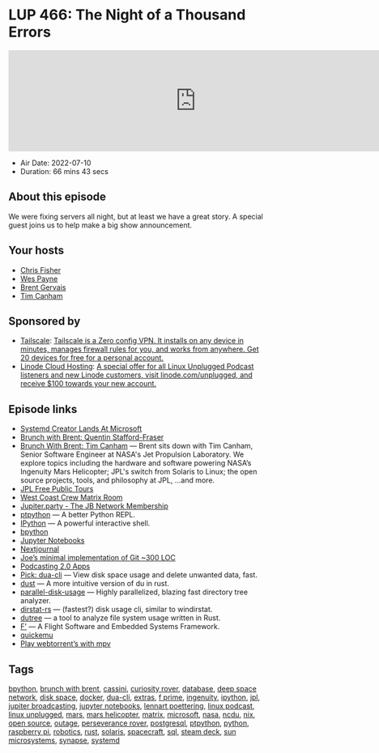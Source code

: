 # LUP 466: The Night of a Thousand Errors

<iframe src="https://player.fireside.fm/v2/RUkczH-V+iUdploWh?theme=dark" width="740" height="200" frameborder="0" scrolling="no"></iframe>

* Air Date: 2022-07-10
* Duration: 66 mins 43 secs

## About this episode

We were fixing servers all night, but at least we have a great story. A special guest joins us to help make a big show announcement.

## Your hosts
* [Chris Fisher](https://linuxunplugged.com/hosts/chrislas)
* [Wes Payne](https://linuxunplugged.com/hosts/wes)
* [Brent Gervais](https://linuxunplugged.com/hosts/brent)
* [Tim Canham](https://linuxunplugged.com/guests/timcanham)

## Sponsored by

  * [Tailscale](http://tailscale.com/): [Tailscale is a Zero config VPN. It installs on any device in minutes, manages firewall rules for you, and works from anywhere. Get 20 devices for free for a personal account. ](http://tailscale.com/)
  * [Linode Cloud Hosting](https://linode.com/unplugged): [A special offer for all Linux Unplugged Podcast listeners and new Linode customers, visit linode.com/unplugged, and receive $100 towards your new account. ](https://linode.com/unplugged)



## Episode links

  * [Systemd Creator Lands At Microsoft](https://www.phoronix.com/scan.php?page=news_item&px=Systemd-Creator-Microsoft "Systemd Creator Lands At Microsoft")
  * [Brunch with Brent: Quentin Stafford-Fraser](https://extras.show/86 "Brunch with Brent: Quentin Stafford-Fraser")
  * [Brunch With Brent: Tim Canham](https://extras.show/87 "Brunch With Brent: Tim Canham") — Brent sits down with Tim Canham, Senior Software Engineer at NASA's Jet Propulsion Laboratory. We explore topics including the hardware and software powering NASA’s Ingenuity Mars Helicopter; JPL's switch from Solaris to Linux; the open source projects, tools, and philosophy at JPL, ...and more.
  * [JPL Free Public Tours](https://www.jpl.nasa.gov/events/tours/ "JPL Free Public Tours")
  * [West Coast Crew Matrix Room](https://bit.ly/westcoastcrew "West Coast Crew Matrix Room")
  * [Jupiter.party - The JB Network Membership](https://www.jupiter.party/ "Jupiter.party - The JB Network Membership")
  * [ptpython](https://github.com/prompt-toolkit/ptpython "ptpython") — A better Python REPL.
  * [IPython](https://ipython.org/ "IPython") — A powerful interactive shell.
  * [bpython](https://bpython-interpreter.org/ "bpython")
  * [Jupyter Notebooks](https://jupyter.org/ "Jupyter Notebooks")
  * [Nextjournal](https://nextjournal.com/ "Nextjournal")
  * [Joe’s minimal implementation of Git ~300 LOC](https://github.com/jmou/zit "Joe’s minimal implementation of Git ~300 LOC")
  * [Podcasting 2.0 Apps](https://podcastindex.org/apps?appTypes=app&elements=Value "Podcasting 2.0 Apps")
  * [Pick: dua-cli](https://github.com/Byron/dua-cli "Pick: dua-cli") — View disk space usage and delete unwanted data, fast.
  * [dust](https://github.com/bootandy/dust "dust") — A more intuitive version of du in rust.
  * [parallel-disk-usage](https://github.com/KSXGitHub/parallel-disk-usage "parallel-disk-usage") — Highly parallelized, blazing fast directory tree analyzer.
  * [dirstat-rs](https://github.com/scullionw/dirstat-rs "dirstat-rs") — (fastest?) disk usage cli, similar to windirstat.
  * [dutree](https://github.com/nachoparker/dutree "dutree") — a tool to analyze file system usage written in Rust.
  * [F’](https://github.com/nasa/fprime "F’") — A Flight Software and Embedded Systems Framework.
  * [quickemu](https://github.com/quickemu-project/quickemu "quickemu")
  * [Play webtorrent’s with mpv](https://github.com/noctuid/mpv-webtorrent-hook "Play webtorrent’s with mpv")



## Tags

[bpython](https://linuxunplugged.com/tags/bpython), [brunch with brent](https://linuxunplugged.com/tags/brunch%20with%20brent), [cassini](https://linuxunplugged.com/tags/cassini), [curiosity rover](https://linuxunplugged.com/tags/curiosity%20rover), [database](https://linuxunplugged.com/tags/database), [deep space network](https://linuxunplugged.com/tags/deep%20space%20network), [disk space](https://linuxunplugged.com/tags/disk%20space), [docker](https://linuxunplugged.com/tags/docker), [dua-cli](https://linuxunplugged.com/tags/dua-cli), [extras](https://linuxunplugged.com/tags/extras), [f prime](https://linuxunplugged.com/tags/f%20prime), [ingenuity](https://linuxunplugged.com/tags/ingenuity), [ipython](https://linuxunplugged.com/tags/ipython), [jpl](https://linuxunplugged.com/tags/jpl), [jupiter broadcasting](https://linuxunplugged.com/tags/jupiter%20broadcasting), [jupyter notebooks](https://linuxunplugged.com/tags/jupyter%20notebooks), [lennart poettering](https://linuxunplugged.com/tags/lennart%20poettering), [linux podcast](https://linuxunplugged.com/tags/linux%20podcast), [linux unplugged](https://linuxunplugged.com/tags/linux%20unplugged), [mars](https://linuxunplugged.com/tags/mars), [mars helicopter](https://linuxunplugged.com/tags/mars%20helicopter), [matrix](https://linuxunplugged.com/tags/matrix), [microsoft](https://linuxunplugged.com/tags/microsoft), [nasa](https://linuxunplugged.com/tags/nasa), [ncdu](https://linuxunplugged.com/tags/ncdu), [nix](https://linuxunplugged.com/tags/nix), [open source](https://linuxunplugged.com/tags/open%20source), [outage](https://linuxunplugged.com/tags/outage), [perseverance rover](https://linuxunplugged.com/tags/perseverance%20rover), [postgresql](https://linuxunplugged.com/tags/postgresql), [ptpython](https://linuxunplugged.com/tags/ptpython), [python](https://linuxunplugged.com/tags/python), [raspberry pi](https://linuxunplugged.com/tags/raspberry%20pi), [robotics](https://linuxunplugged.com/tags/robotics), [rust](https://linuxunplugged.com/tags/rust), [solaris](https://linuxunplugged.com/tags/solaris), [spacecraft](https://linuxunplugged.com/tags/spacecraft), [sql](https://linuxunplugged.com/tags/sql), [steam deck](https://linuxunplugged.com/tags/steam%20deck), [sun microsystems](https://linuxunplugged.com/tags/sun%20microsystems), [synapse](https://linuxunplugged.com/tags/synapse), [systemd](https://linuxunplugged.com/tags/systemd)
